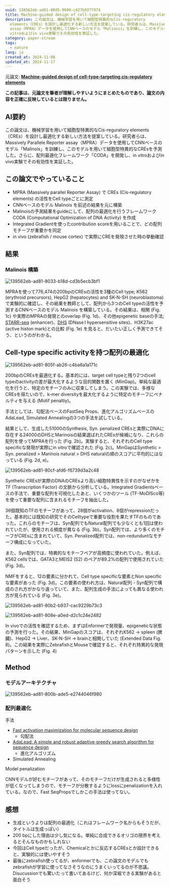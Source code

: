 ```yaml
---
uuid: 138562eb-ad81-80d5-9690-c627b9277974
title: Machine-guided design of cell-type-targeting cis-regulatory elements
description: この論文は、機械学習を用いて細胞型特異的なCis-reguratory
  elements（CREs）を設計し最適化する新しい方法を提案している。研究者らは、Massively Parallele Reporter
  assay（MPRA）データを使用してCNNベースのモデル「Malinois」を訓練し、このモデルを用いて細胞型特異的なCREsを予測した。さらに、配列最適化フレームワーク「CODA」を開発し、in
  vitroおよびin vivo実験でその有効性を実証した。
category: paper-stream
tags:
  - nature
lang: ja
created_at: 2024-11-08
updated_at: 2024-11-17
---
```


元論文: **[Machine-guided design of cell-type-targeting cis-regulatory elements](https://www.nature.com/articles/s41586-024-08070-z)**


**この記事は、元論文を筆者が理解しやすいようにまとめたものであり、論文の内容を正確に反映しているとは限りません。**


## AI要約


この論文は、機械学習を用いて細胞型特異的なCis-reguratory elements（CREs）を設計し最適化する新しい方法を提案している。研究者らは、Massively Parallele Reporter assay（MPRA）データを使用してCNNベースのモデル「Malinois」を訓練し、このモデルを用いて細胞型特異的なCREsを予測した。さらに、配列最適化フレームワーク「CODA」を開発し、in vitroおよびin vivo実験でその有効性を実証した。


## この論文でやっていること

- MPRA (Massively parallel Reporter Assay) で CREs (Cis-regulatory elements) の活性をCell typeごとに測定
- CNNベースのモデル Malinois を前述の結果を元に構築
- Malinoisの予測結果をguideにして、配列の最適化を行うフレームワーク CODA (Computational Optimization of DNA Activity) を作成
- Integrated Gradientを使ったcontribution scoreを用いることで、どの配列モチーフが重要かを同定
- in vivo (zebrafish / mouse cortex) で実際にCREを発現させた時の挙動確認

## 結果


### Malinois 構築


![139562eb-ad81-8033-b18d-cd3b5ecb3bf1](../public/paperStream/139562eb-ad81-8033-b18d-cd3b5ecb3bf1.png)


MPRAを使って776,474の200bpのCREsの活性を3種のCell type; K562 (erythroid precursors), HepG2 (hepatocytes) and SK-N-SH (neuroblastoma) で実験的に確認し、その結果を教師として、配列から3つのCell typeの活性を予測するCNNベースのモデル Malinois を構築している。その結果は、相関 (Fig. 1c) や実際のMPRAの発現とのoverlap (Fig. 1d)、その他epigenetic baseの手法; [STARR-seq](https://genomebiology.biomedcentral.com/articles/10.1186/s13059-020-02156-3) (enhancer)、[DHS](https://www.nature.com/articles/nature11232) (DNase I hypersensitive sites)、H3K27ac (active histon mark)との比較 (Fig. 1e) を見ると、だいたい正しく予測できてそう、というのがわかる。


## Cell-type specific activityを持つ配列の最適化


![139562eb-ad81-805f-ab26-c4ba6a1a171c](../public/paperStream/139562eb-ad81-805f-ab26-c4ba6a1a171c.png)


200bpのCREsを最適化する。基本的には、target cell typeと残り2つのcell typeのactivityの差が最大化するような目的関数を置く (MinGap)。単純な最適化を行うと、特定のモチーフのみに収束してしまう。この実験では、多様なCREsを得たいので、k-mer diversityを最大化するように特定のモチーフにペナルティを与える (Motif penaltiy)。


手法としては、勾配法ベースのFastSeq Props、進化アルゴリズムベースのAdaLead, Simulated Annealingの3つの手法を試している。


結果として、生成した51000のSynthesis, Syn. penalized CREsと実際にDNAに存在する24000のDHSとMarinoisの結果選ばれたCREsが候補になり、これらの配列を使ってMPRAを行った (Fig. 2b)。実験すると、それぞれのCell type specificな発現が実際にin vitroで確認された (Fig. 2c)。MinGapはSynthetic > Syn. penalized > Marinois natural > DHS naturalの順のスコアに平均的にはなっている (Fig. 2d, e)。


![139562eb-ad81-80cf-afd6-f6739d3a2c48](../public/paperStream/139562eb-ad81-80cf-afd6-f6739d3a2c48.png)


Synthetic CREsが実際のDNAのCREsより高い細胞特異性を示すのがなぜかをTF (Transcription Factor) の文脈から分析している。Integrated Gradientsベースの手法で、重要な配列を可視化したあと、いくつかのツール (TF-MoDISco等) を使って重要な配列に含まれるモチーフを抽出した。


36個既知のTFのモチーフがあって、28個がactivation、8個がrepressionだった。基本的には既知の研究でそのCelltypeで重要な役割を果たすTFのものであった。これらのモチーフは、Syn配列でもNatural配列でも少なくとも1回は使われていたが、使用される頻度が異なる (Fig. 3b)。Syn配列では、より多くのモチーフがCREsに含まれていて、Syn. Penalized配列では、non-redunduntなモチーフ構成になっていた。


また、Syn配列では、特異的なモチーフペアが高頻度に使われていた。例えば、K562 cellsでは、GATA3とMEIS2 (S2) のペアが89.2%の配列で使用されていた (Fig. 3d)。


NMFをすると、12の要素に分かれて、Cell type specificな要素とNon specificな要素があった (Fig. 3d)。この要素の使われ方は、Natural配列・Syn配列で構成のされ方がかなり違っていて、また、配列生成の手法によっても異なる使われ方が見られている (Fig. 3e)。





![139562eb-ad81-80b2-b937-cac9229b73c3](../public/paperStream/139562eb-ad81-80b2-b937-cac9229b73c3.png)


![139562eb-ad81-808e-a0ed-d2c1c24e2482](../public/paperStream/139562eb-ad81-808e-a0ed-d2c1c24e2482.png)


In vivoでの活性を確認するため、まずはEnformerで発現量、epigeneticな状態の予測を行った。その結果、MinGapのスコアは、それぞれK562 → spleen (脾臓)、HepG2 → Liver、SK-N-SH → brainと相関していた (Extended Data Fig. 8)。この結果を実際にZebrafishとMouseで確認すると、それぞれ特異的な発現パターンを示した (Fig. 4)


## Method


### モデルアーキテクチャ


![139562eb-ad81-800b-ade5-e2744046f980](../public/paperStream/139562eb-ad81-800b-ade5-e2744046f980.png)


### 配列最適化


手法

- [Fast activation maximization for molecular sequence design](https://bmcbioinformatics.biomedcentral.com/articles/10.1186/s12859-021-04437-5)
	- 勾配法
- [AdaLead: A simple and robust adaptive greedy search algorithm for sequence design](https://arxiv.org/abs/2010.02141)
	- 進化アルゴリズム
- Simulated Annealing

Model penalization


CNNモデルが好むモチーフがあって、そのモチーフだけが生成されると多様性が低くなってしまうので、モチーフが分散するようにlossにpenalizationを入れている。なので、Fast SeqPropsでしかこの手法は使ってない。


## 感想

- 生成というよりは配列の最適化（これはフレームワーク名からもそうだが、タイトルは生成っぽい）
- 200 bpにした理由は少し気になる。単純に合成できるオリゴの限界を考えるとそんなものかもしれない
- 今回はCell typeだったが、Chemicalとかに反応するCREsとか設計できると、実験的には使いやすそう
- 最後にzebrafish使ってるが、enformerでも、この論文のモデルでもzebrafishが学習に使ってなさそうなのにうまくいってるのが不思議。Disucussionでも驚いたって書いてあるけど、何か深堀できる実験があると面白そう
